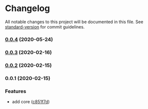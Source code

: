 # Changelog

All notable changes to this project will be documented in this file. See [standard-version](https://github.com/conventional-changelog/standard-version) for commit guidelines.

### [0.0.4](https://github.com/xg4/dingtalk-bot/compare/v0.0.3...v0.0.4) (2020-05-24)

### [0.0.3](https://github.com/xg4/dingtalk-bot/compare/v0.0.2...v0.0.3) (2020-02-16)

### [0.0.2](https://github.com/xg4/dingtalk-bot/compare/v0.0.1...v0.0.2) (2020-02-15)

### 0.0.1 (2020-02-15)

### Features

- add core ([c851f7d](https://github.com/xg4/dingtalk-bot/commit/c851f7daa91d66f34c136ba22ee45034feeada1f))
